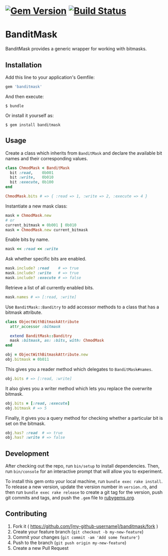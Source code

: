 # [![Gem Version](https://badge.fury.io/rb/banditmask.svg)](http://badge.fury.io/rb/banditmask) [![Build Status](https://travis-ci.org/jparker/banditmask.svg?branch=master)](https://travis-ci.org/jparker/banditmask)

# BanditMask

BanditMask provides a generic wrapper for working with bitmasks.

## Installation

Add this line to your application's Gemfile:

```ruby
gem 'banditmask'
```

And then execute:

    $ bundle

Or install it yourself as:

    $ gem install banditmask

## Usage

Create a class which inherits from `BanditMask` and declare the available bit
names and their corresponding values.

```ruby
class ChmodMask < BanditMask
  bit :read,    0b001
  bit :write,   0b010
  bit :execute, 0b100
end

ChmodMask.bits # => { :read => 1, :write => 2, :execute => 4 }
```

Instantiate a new mask class:

```ruby
mask = ChmodMask.new
# or
current_bitmask = 0b001 | 0b010
mask = ChmodMask.new current_bitmask
```

Enable bits by name.

```ruby
mask << :read << :write
```

Ask whether specific bits are enabled.

```ruby
mask.include? :read    # => true
mask.include? :write   # => true
mask.include? :execute # => false
```

Retrieve a list of all currently enabled bits.

```ruby
mask.names # => [:read, :write]
```

Use `BanditMask::Banditry` to add accessor methods to a class that has a
bitmask attribute.

```ruby
class ObjectWithBitmaskAttribute
  attr_accessor :bitmask

  extend BanditMask::Banditry
  mask :bitmask, as: :bits, with: ChmodMask
end

obj = ObjectWithBitmaskAttribute.new
obj.bitmask = 0b011
```

This gives you a reader method which delegates to `BanditMask#names`.

```ruby
obj.bits # => [:read, :write]
```

It also gives you a writer method which lets you replace the overwrite bitmask.

```ruby
obj.bits = [:read, :execute]
obj.bitmask # => 5
```

Finally, it gives you a query method for checking whether a particular bit is
set on the bitmask.

```ruby
obj.has? :read  # => true
obj.has? :write # => false
```

## Development

After checking out the repo, run `bin/setup` to install dependencies. Then, run `bin/console` for an interactive prompt that will allow you to experiment.

To install this gem onto your local machine, run `bundle exec rake install`. To release a new version, update the version number in `version.rb`, and then run `bundle exec rake release` to create a git tag for the version, push git commits and tags, and push the `.gem` file to [rubygems.org](https://rubygems.org).

## Contributing

1. Fork it ( https://github.com/[my-github-username]/banditmask/fork )
2. Create your feature branch (`git checkout -b my-new-feature`)
3. Commit your changes (`git commit -am 'Add some feature'`)
4. Push to the branch (`git push origin my-new-feature`)
5. Create a new Pull Request
